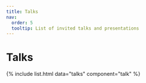 ```yaml
---
title: Talks
nav:
  order: 5
  tooltip: List of invited talks and presentations
---
```



# Talks

{% include list.html data="talks" component="talk" %}
